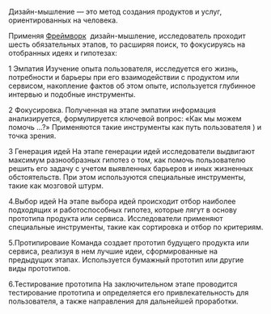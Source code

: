 Дизайн-мышление — это метод создания продуктов и услуг, ориентированных на человека. 

Применяя [Фреймворк](/404)  дизайн-мышление, исследователь проходит шесть обязательных этапов, то расширяя поиск, то фокусируясь на отобранных идеях и гипотезах:

1  Эмпатия 
Изучение опыта пользователя, исследуется его жизнь, потребности и барьеры при его взаимодействии с продуктом или сервисом, накопление фактов об этом опыте, используется глубинное интервью  и подобные инструменты.

2 Фокусировка.
Полученная на этапе эмпатии информация анализируется, формулируется ключевой вопрос: «Как мы можем помочь …?» Применяются такие инструменты как путь пользователя ) и точка зрения.

3 Генерация идей
На этапе генерации идей исследователи выдвигают максимум разнообразных гипотез о том, как помочь пользователю решить его задачу с учетом выявленных барьеров и иных жизненных обстоятельств. При этом используются специальные инструменты, такие как мозговой штурм.

4.Выбор идей
На этапе выбора идей происходит отбор наиболее подходящих и работоспособных гипотез, которые лягут в основу прототипа продукта или сервиса. Исследователи применяют специальные инструменты, такие как сортировка и отбор по критериям.

5.Протипироваие
Команда создает прототип будущего продукта или сервиса, реализуя в нем лучшие идеи, сформированные на предыдущих этапах. Используется бумажный прототип  или другие виды прототипов.

6.Тестирование прототипа
На заключительном этапе проводится тестирование прототипа и определяется его привлекательность для пользователя, а также направления для дальнейшей проработки.
